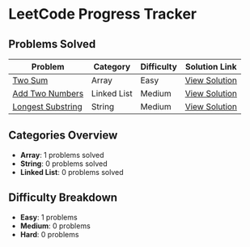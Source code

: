 # LeetCode Progress Tracker

## Problems Solved

| Problem                         | Category        | Difficulty | Solution Link                               |
|---------------------------------|-----------------|------------|---------------------------------------------|
| [Two Sum](https://leetcode.com/problems/two-sum/) | Array           | Easy       | [View Solution](../Problems/Easy/Two_Sum)    |
| [Add Two Numbers](../solutions/add_two_numbers.py) | Linked List    | Medium     | [View Solution](../solutions/add_two_numbers.py) |
| [Longest Substring](../solutions/longest_substring.py) | String         | Medium     | [View Solution](../solutions/longest_substring.py) |

## Categories Overview
- **Array**: 1 problems solved
- **String**: 0 problems solved
- **Linked List**: 0 problems solved

## Difficulty Breakdown
- **Easy**: 1 problems
- **Medium**: 0 problems
- **Hard**: 0 problems

